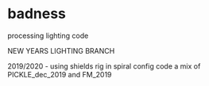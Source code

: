 # badness
processing lighting code

NEW YEARS LIGHTING BRANCH 

2019/2020 - using shields rig in spiral config
code a mix of PICKLE_dec_2019 and FM_2019
